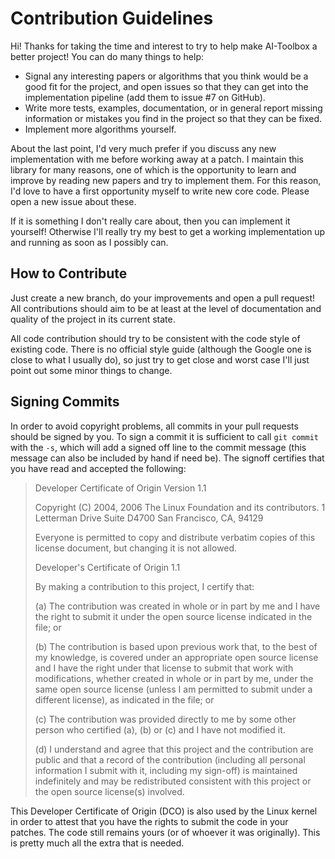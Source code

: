 Contribution Guidelines
=======================

Hi! Thanks for taking the time and interest to try to help make AI-Toolbox a
better project! You can do many things to help:

- Signal any interesting papers or algorithms that you think would be a good fit
  for the project, and open issues so that they can get into the implementation
  pipeline (add them to issue #7 on GitHub).
- Write more tests, examples, documentation, or in general report missing
  information or mistakes you find in the project so that they can be fixed.
- Implement more algorithms yourself.

About the last point, I'd very much prefer if you discuss any new implementation
with me before working away at a patch. I maintain this library for many
reasons, one of which is the opportunity to learn and improve by reading new
papers and try to implement them. For this reason, I'd love to have a first
opportunity myself to write new core code. Please open a new issue about these.

If it is something I don't really care about, then you can implement it
yourself! Otherwise I'll really try my best to get a working implementation up
and running as soon as I possibly can.

How to Contribute
-----------------

Just create a new branch, do your improvements and open a pull request! All
contributions should aim to be at least at the level of documentation and
quality of the project in its current state.

All code contribution should try to be consistent with the code style of
existing code. There is no official style guide (although the Google one is
close to what I usually do), so just try to get close and worst case I'll just
point out some minor things to change.

Signing Commits
---------------

In order to avoid copyright problems, all commits in your pull requests should
be signed by you. To sign a commit it is sufficient to call `git commit` with
the `-s`, which will add a signed off line to the commit message (this message
can also be included by hand if need be). The signoff certifies that you have
read and accepted the following:

> Developer Certificate of Origin
> Version 1.1
>
> Copyright (C) 2004, 2006 The Linux Foundation and its contributors.
> 1 Letterman Drive
> Suite D4700
> San Francisco, CA, 94129
>
> Everyone is permitted to copy and distribute verbatim copies of this
> license document, but changing it is not allowed.
>
>
> Developer's Certificate of Origin 1.1
>
> By making a contribution to this project, I certify that:
>
> (a) The contribution was created in whole or in part by me and I
>     have the right to submit it under the open source license
>     indicated in the file; or
>
> (b) The contribution is based upon previous work that, to the best
>     of my knowledge, is covered under an appropriate open source
>     license and I have the right under that license to submit that
>     work with modifications, whether created in whole or in part
>     by me, under the same open source license (unless I am
>     permitted to submit under a different license), as indicated
>     in the file; or
>
> (c) The contribution was provided directly to me by some other
>     person who certified (a), (b) or (c) and I have not modified
>     it.
>
> (d) I understand and agree that this project and the contribution
>     are public and that a record of the contribution (including all
>     personal information I submit with it, including my sign-off) is
>     maintained indefinitely and may be redistributed consistent with
>     this project or the open source license(s) involved.

This Developer Certificate of Origin (DCO) is also used by the Linux kernel in
order to attest that you have the rights to submit the code in your patches.
The code still remains yours (or of whoever it was originally). This is pretty
much all the extra that is needed.
